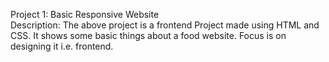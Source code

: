 <p>Project 1: Basic Responsive Website<br>
Description: The above project is a frontend Project made using HTML and CSS. It shows some basic things about a food website. Focus is on designing it i.e. frontend.
</p>
<br>